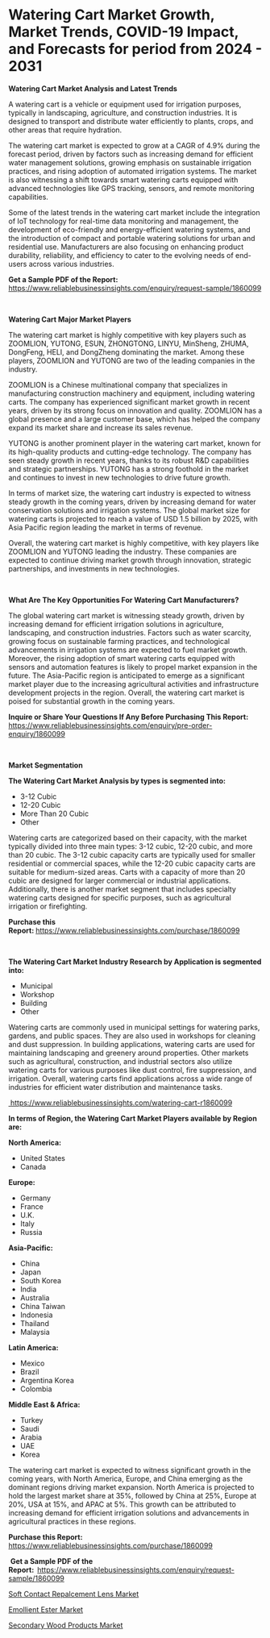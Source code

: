 <p><h1>Watering Cart Market Growth, Market Trends, COVID-19 Impact, and Forecasts for period from 2024 - 2031</h1></p><p><strong>Watering Cart Market Analysis and Latest Trends</strong></p>
<p><p>A watering cart is a vehicle or equipment used for irrigation purposes, typically in landscaping, agriculture, and construction industries. It is designed to transport and distribute water efficiently to plants, crops, and other areas that require hydration.</p><p>The watering cart market is expected to grow at a CAGR of 4.9% during the forecast period, driven by factors such as increasing demand for efficient water management solutions, growing emphasis on sustainable irrigation practices, and rising adoption of automated irrigation systems. The market is also witnessing a shift towards smart watering carts equipped with advanced technologies like GPS tracking, sensors, and remote monitoring capabilities.</p><p>Some of the latest trends in the watering cart market include the integration of IoT technology for real-time data monitoring and management, the development of eco-friendly and energy-efficient watering systems, and the introduction of compact and portable watering solutions for urban and residential use. Manufacturers are also focusing on enhancing product durability, reliability, and efficiency to cater to the evolving needs of end-users across various industries.</p></p>
<p><strong>Get a Sample PDF of the Report:&nbsp;</strong> <a href="https://www.reliablebusinessinsights.com/enquiry/request-sample/1860099">https://www.reliablebusinessinsights.com/enquiry/request-sample/1860099</a></p>
<p>&nbsp;</p>
<p><strong>Watering Cart Major Market Players</strong></p>
<p><p>The watering cart market is highly competitive with key players such as ZOOMLION, YUTONG, ESUN, ZHONGTONG, LINYU, MinSheng, ZHUMA, DongFeng, HELI, and DongZheng dominating the market. Among these players, ZOOMLION and YUTONG are two of the leading companies in the industry.</p><p>ZOOMLION is a Chinese multinational company that specializes in manufacturing construction machinery and equipment, including watering carts. The company has experienced significant market growth in recent years, driven by its strong focus on innovation and quality. ZOOMLION has a global presence and a large customer base, which has helped the company expand its market share and increase its sales revenue.</p><p>YUTONG is another prominent player in the watering cart market, known for its high-quality products and cutting-edge technology. The company has seen steady growth in recent years, thanks to its robust R&D capabilities and strategic partnerships. YUTONG has a strong foothold in the market and continues to invest in new technologies to drive future growth.</p><p>In terms of market size, the watering cart industry is expected to witness steady growth in the coming years, driven by increasing demand for water conservation solutions and irrigation systems. The global market size for watering carts is projected to reach a value of USD 1.5 billion by 2025, with Asia Pacific region leading the market in terms of revenue.</p><p>Overall, the watering cart market is highly competitive, with key players like ZOOMLION and YUTONG leading the industry. These companies are expected to continue driving market growth through innovation, strategic partnerships, and investments in new technologies.</p></p>
<p>&nbsp;</p>
<p><strong>What Are The Key Opportunities For Watering Cart Manufacturers?</strong></p>
<p><p>The global watering cart market is witnessing steady growth, driven by increasing demand for efficient irrigation solutions in agriculture, landscaping, and construction industries. Factors such as water scarcity, growing focus on sustainable farming practices, and technological advancements in irrigation systems are expected to fuel market growth. Moreover, the rising adoption of smart watering carts equipped with sensors and automation features is likely to propel market expansion in the future. The Asia-Pacific region is anticipated to emerge as a significant market player due to the increasing agricultural activities and infrastructure development projects in the region. Overall, the watering cart market is poised for substantial growth in the coming years.</p></p>
<p><strong>Inquire or Share Your Questions If Any Before Purchasing This Report:</strong> <a href="https://www.reliablebusinessinsights.com/enquiry/pre-order-enquiry/1860099">https://www.reliablebusinessinsights.com/enquiry/pre-order-enquiry/1860099</a></p>
<p>&nbsp;</p>
<p><strong>Market Segmentation</strong></p>
<p><strong>The Watering Cart Market Analysis by types is segmented into:</strong></p>
<p><ul><li>3-12 Cubic</li><li>12-20 Cubic</li><li>More Than 20 Cubic</li><li>Other</li></ul></p>
<p><p>Watering carts are categorized based on their capacity, with the market typically divided into three main types: 3-12 cubic, 12-20 cubic, and more than 20 cubic. The 3-12 cubic capacity carts are typically used for smaller residential or commercial spaces, while the 12-20 cubic capacity carts are suitable for medium-sized areas. Carts with a capacity of more than 20 cubic are designed for larger commercial or industrial applications. Additionally, there is another market segment that includes specialty watering carts designed for specific purposes, such as agricultural irrigation or firefighting.</p></p>
<p><strong>Purchase this Report:&nbsp;</strong><a href="https://www.reliablebusinessinsights.com/purchase/1860099">https://www.reliablebusinessinsights.com/purchase/1860099</a></p>
<p>&nbsp;</p>
<p><strong>The Watering Cart Market Industry Research by Application is segmented into:</strong></p>
<p><ul><li>Municipal</li><li>Workshop</li><li>Building</li><li>Other</li></ul></p>
<p><p>Watering carts are commonly used in municipal settings for watering parks, gardens, and public spaces. They are also used in workshops for cleaning and dust suppression. In building applications, watering carts are used for maintaining landscaping and greenery around properties. Other markets such as agricultural, construction, and industrial sectors also utilize watering carts for various purposes like dust control, fire suppression, and irrigation. Overall, watering carts find applications across a wide range of industries for efficient water distribution and maintenance tasks.</p></p>
<p><a href="https://www.reliablebusinessinsights.com/watering-cart-r1860099">&nbsp;https://www.reliablebusinessinsights.com/watering-cart-r1860099</a></p>
<p><strong>In terms of Region, the Watering Cart Market Players available by Region are:</strong></p>
<p>
    <p> <strong> North America: </strong>
        <ul>
            <li>United States</li>
            <li>Canada</li>
        </ul>
        </p> 
    <p> <strong> Europe: </strong>
        <ul>
            <li>Germany</li>
            <li>France</li>
            <li>U.K.</li>
            <li>Italy</li>
            <li>Russia</li>
        </ul>
        </p> 
    <p> <strong> Asia-Pacific: </strong>
        <ul>
            <li>China</li>
            <li>Japan</li>
            <li>South Korea</li>
            <li>India</li>
            <li>Australia</li>
            <li>China Taiwan</li>
            <li>Indonesia</li>
            <li>Thailand</li>
            <li>Malaysia</li>
        </ul>
        </p> 
    <p> <strong> Latin America: </strong>
        <ul>
            <li>Mexico</li>
            <li>Brazil</li>
            <li>Argentina Korea</li>
            <li>Colombia</li>
        </ul>
        </p> 
    <p> <strong> Middle East & Africa: </strong>
        <ul>
            <li>Turkey</li>
            <li>Saudi</li>
            <li>Arabia</li>
            <li>UAE</li>
            <li>Korea</li>
        </ul>
    </p>
    </p>
<p><p>The watering cart market is expected to witness significant growth in the coming years, with North America, Europe, and China emerging as the dominant regions driving market expansion. North America is projected to hold the largest market share at 35%, followed by China at 25%, Europe at 20%, USA at 15%, and APAC at 5%. This growth can be attributed to increasing demand for efficient irrigation solutions and advancements in agricultural practices in these regions.</p></p>
<p><strong>Purchase this Report: </strong><a href="https://www.reliablebusinessinsights.com/purchase/1860099">https://www.reliablebusinessinsights.com/purchase/1860099</a></p>
<p>&nbsp;<strong>Get a Sample PDF of the Report:&nbsp;&nbsp;</strong><a href="https://www.reliablebusinessinsights.com/enquiry/request-sample/1860099">https://www.reliablebusinessinsights.com/enquiry/request-sample/1860099</a></p>
<p><strong></strong></p>
<p><p><a href="https://www.linkedin.com/pulse/soft-contact-repalcement-lens-market-size-growing-cagr-ybsye?trackingId=CugFGyUGBwawmy78RxBkvA%3D%3D">Soft Contact Repalcement Lens Market</a></p><p><a href="https://www.linkedin.com/pulse/global-emollient-ester-market-status-2024-2031-forecast-zdtce?trackingId=CtJ6v5qB2M%2F%2FbBDo3FoJcA%3D%3D">Emollient Ester Market</a></p><p><a href="https://www.linkedin.com/pulse/emerging-trends-secondary-wood-products-market-global-dluke?trackingId=sx3ZIPPU6szlk8LzsHjkIA%3D%3D">Secondary Wood Products Market</a></p></p>